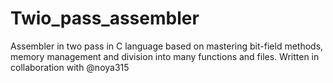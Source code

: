 # Twio_pass_assembler
Assembler in two pass in C language based on mastering bit-field methods, memory management and division into many functions and files.
Written in collaboration with @noya315
